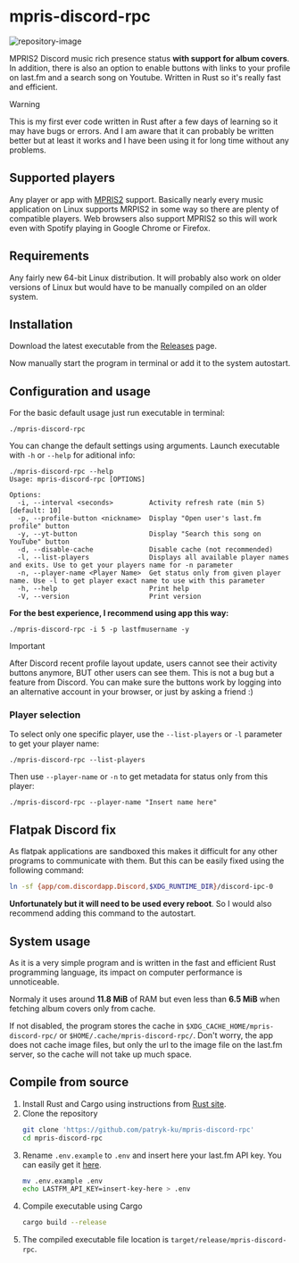# mpris-discord-rpc

![repository-image](https://github.com/user-attachments/assets/0bd6b69c-ea58-4a43-855e-1fffb9a7230a)

MPRIS2 Discord music rich presence status **with support for album covers**. In addition, there is also an option to enable buttons with links to your profile on last.fm and a search song on Youtube. Written in Rust so it's really fast and efficient.

> [!WARNING]
> This is my first ever code written in Rust after a few days of learning so it may have bugs or errors. And I am aware that it can probably be written better but at least it works and I have been using it for long time without any problems.

## Supported players

Any player or app with [MPRIS2](https://wiki.archlinux.org/title/MPRIS) support. Basically nearly every music application on Linux supports MRPIS2 in some way so there are plenty of compatible players. Web browsers also support MPRIS2 so this will work even with Spotify playing in Google Chrome or Firefox.

## Requirements

Any fairly new 64-bit Linux distribution. It will probably also work on older versions of Linux but would have to be manually compiled on an older system.

## Installation

Download the latest executable from the [Releases](https://github.com/patryk-ku/mpris-discord-rpc/releases) page.

Now manually start the program in terminal or add it to the system autostart.

## Configuration and usage

For the basic default usage just run executable in terminal:

```
./mpris-discord-rpc
```

You can change the default settings using arguments. Launch executable with `-h` or `--help` for aditional info:

```
./mpris-discord-rpc --help
Usage: mpris-discord-rpc [OPTIONS]

Options:
  -i, --interval <seconds>         Activity refresh rate (min 5) [default: 10]
  -p, --profile-button <nickname>  Display "Open user's last.fm profile" button
  -y, --yt-button                  Display "Search this song on YouTube" button
  -d, --disable-cache              Disable cache (not recommended)
  -l, --list-players               Displays all available player names and exits. Use to get your players name for -n parameter
  -n, --player-name <Player Name>  Get status only from given player name. Use -l to get player exact name to use with this parameter
  -h, --help                       Print help
  -V, --version                    Print version
```

**For the best experience, I recommend using app this way:**

```
./mpris-discord-rpc -i 5 -p lastfmusername -y
```

> [!IMPORTANT]
> After Discord recent profile layout update, users cannot see their activity buttons anymore, BUT other users can see them. This is not a bug but a feature from Discord. You can make sure the buttons work by logging into an alternative account in your browser, or just by asking a friend :)

### Player selection

To select only one specific player, use the `--list-players` or `-l` parameter to get your player name:

```
./mpris-discord-rpc --list-players
```

Then use `--player-name` or `-n` to get metadata for status only from this player:

```
./mpris-discord-rpc --player-name "Insert name here"
```

## Flatpak Discord fix

As flatpak applications are sandboxed this makes it difficult for any other programs to communicate with them. But this can be easily fixed using the following command:

```sh
ln -sf {app/com.discordapp.Discord,$XDG_RUNTIME_DIR}/discord-ipc-0
```
**Unfortunately but it will need to be used every reboot**. So I would also recommend adding this command to the autostart.

## System usage

As it is a very simple program and is written in the fast and efficient Rust programming language, its impact on computer performance is unnoticeable.

Normaly it uses around **11.8 MiB** of RAM but even less than **6.5 MiB** when fetching album covers only from cache.

If not disabled, the program stores the cache in `$XDG_CACHE_HOME/mpris-discord-rpc/` or `$HOME/.cache/mpris-discord-rpc/`. Don't worry, the app does not cache image files, but only the url to the image file on the last.fm server, so the cache will not take up much space.

## Compile from source
1. Install Rust and Cargo using instructions from [Rust site](https://www.rust-lang.org/).
2. Clone the repository
   ```sh
   git clone 'https://github.com/patryk-ku/mpris-discord-rpc'
   cd mpris-discord-rpc
   ```
3. Rename `.env.example` to `.env` and insert here your last.fm API key. You can easily get it [here](https://www.last.fm/pl/api).
   ```sh
   mv .env.example .env
   echo LASTFM_API_KEY=insert-key-here > .env
   ```
5. Compile executable using Cargo
   ```sh
   cargo build --release
   ```
6. The compiled executable file location is `target/release/mpris-discord-rpc`.
